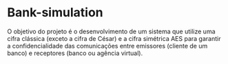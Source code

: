 # Bank-simulation
O objetivo do projeto é o desenvolvimento de um sistema que utilize uma cifra clássica (exceto a cifra de César) e a cifra simétrica AES para garantir a confidencialidade das comunicações entre emissores (cliente de um banco) e receptores (banco ou agência virtual).
